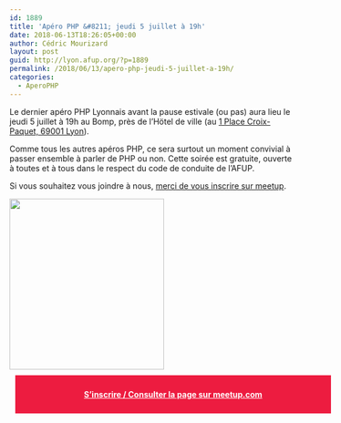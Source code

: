 ```yaml
---
id: 1889
title: 'Apéro PHP &#8211; jeudi 5 juillet à 19h'
date: 2018-06-13T18:26:05+00:00
author: Cédric Mourizard
layout: post
guid: http://lyon.afup.org/?p=1889
permalink: /2018/06/13/apero-php-jeudi-5-juillet-a-19h/
categories:
  - AperoPHP
---
```

Le dernier apéro PHP Lyonnais avant la pause estivale (ou pas) aura lieu le jeudi 5 juillet à 19h au Bomp, près de l&rsquo;Hötel de ville (au <a href="https://goo.gl/maps/tjMndLV38mK2" target="_blank" rel="noopener noreferrer">1 Place Croix-Paquet, 69001 Lyon</a>).

Comme tous les autres apéros PHP, ce sera surtout un moment convivial à passer ensemble à parler de PHP ou non. Cette soirée est gratuite, ouverte à toutes et à tous dans le respect du code de conduite de l&rsquo;AFUP.

Si vous souhaitez vous joindre à nous, [merci de vous inscrire sur meetup](https://www.meetup.com/fr-FR/afup-lyon-php/events/251722093/).

<img class="wp-image-1741 size-medium aligncenter" src="http://lyon.afup.org/files/2017/03/afup-apero-300-271x300.png" alt="" width="271" height="300" srcset="https://lyon.afup.org/files/2017/03/afup-apero-300-271x300.png 271w, https://lyon.afup.org/files/2017/03/afup-apero-300.png 300w" sizes="(max-width: 271px) 100vw, 271px" /> 

<div style="background-color: #ed1c40;width: 100%;padding: 25px;margin: 10px;font-weight: bold;text-align: center">
  <a style="color: #fff" href="https://www.meetup.com/fr-FR/afup-lyon-php/events/251722093/">S&rsquo;inscrire / Consulter la page sur meetup.com</a>
</div>